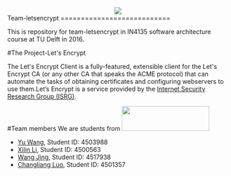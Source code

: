 <div  align="center">
    <img src="https://letsencrypt.org/images/letsencrypt-logo-horizontal.svg" />
</div>
Team-letsencrypt
===========================

This is repository for team-letsencrypt in IN4135 software architecture course at TU Delft in 2016.

#The Project-Let's Encrypt

The Let's Encrypt Client is a fully-featured, extensible client for the Let's Encrypt CA (or any other CA that speaks the ACME protocol) that can automate the tasks of obtaining certificates and configuring webservers to use them.Let’s Encrypt is a service provided by the [Internet Security Research Group (ISRG)](https://letsencrypt.org/isrg/).

#Team members
We are students from  <img src="http://www.ce.ewi.tudelft.nl/fileadmin/ce/images/TUDLogo.png" width = "199" height = "55.5" />
- [Yu Wang](https://github.com/wyhitcs), Student ID: 4503988
- [Xilin Li](https://github.com/lixilin2301), Student ID: 4500563
- [Wang Jing](https://github.com/Clover-WangJ), Student ID: 4517938
- [Changliang Luo](https://github.com/YourDaddyIsHere), Student ID: 4501357
